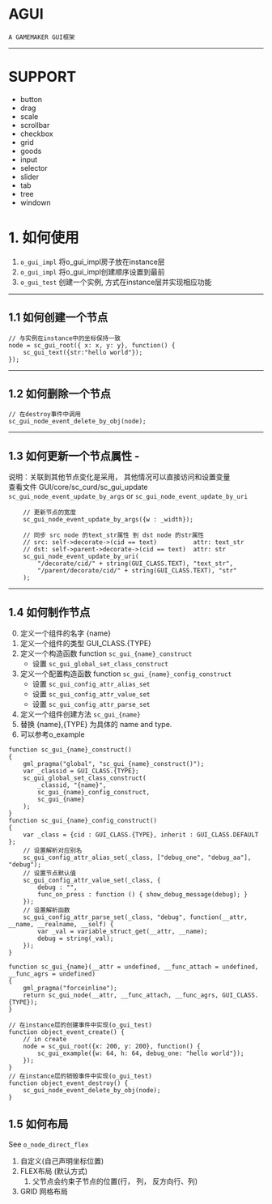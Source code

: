 # AGUI
    A GAMEMAKER GUI框架 
---
# SUPPORT
* button
* drag
* scale
* scrollbar
* checkbox
* grid
* goods
* input
* selector
* slider
* tab
* tree
* windown

# 1. 如何使用
1. `o_gui_impl` 将o_gui_impl房子放在instance层
2. `o_gui_impl` 将o_gui_impl创建顺序设置到最前
3. `o_gui_test` 创建一个实例, 方式在instance层并实现相应功能
---
## 1.1 如何创建一个节点
```gml
// 与实例在instance中的坐标保持一致
node = sc_gui_root({ x: x, y: y}, function() {
    sc_gui_text({str:"hello world"});
});
```
---

## 1.2 如何删除一个节点
```gml
// 在destroy事件中调用
sc_gui_node_event_delete_by_obj(node);
```
---

## 1.3 如何更新一个节点属性 - 
说明：关联到其他节点变化是采用， 其他情况可以直接访问和设置变量</br>
查看文件 GUI/core/sc_curd/sc_gui_update `sc_gui_node_event_update_by_args` or `sc_gui_node_event_update_by_uri`
```gml
    // 更新节点的宽度
    sc_gui_node_event_update_by_args({w : _width});

    // 同步 src node 的text_str属性 到 dst node 的str属性
    // src: self->decorate->(cid == text)          attr: text_str
    // dst: self->parent->decorate->(cid == text)  attr: str
    sc_gui_node_event_update_by_uri(
		"/decorate/cid/" + string(GUI_CLASS.TEXT), "text_str", 
		"/parent/decorate/cid/" + string(GUI_CLASS.TEXT), "str"
    );
```
---

## 1.4 如何制作节点
0. 定义一个组件的名字 {name}
1. 定义一个组件的类型 GUI_CLASS.{TYPE} 
2. 定义一个构造函数 function `sc_gui_{name}_construct`
    * 设置 `sc_gui_global_set_class_construct`
3. 定义一个配置构造函数 function `sc_gui_{name}_config_construct`
    * 设置 `sc_gui_config_attr_alias_set`
    * 设置 `sc_gui_config_attr_value_set`
    * 设置 `sc_gui_config_attr_parse_set`
4. 定义一个组件创建方法 `sc_gui_{name}`
5. 替换 {name},{TYPE} 为具体的 name and type.
6. 可以参考o_example

```gml
function sc_gui_{name}_construct()
{
    gml_pragma("global", "sc_gui_{name}_construct()");
    var _classid = GUI_CLASS.{TYPE};
    sc_gui_global_set_class_construct(
        _classid, "{name}",
        sc_gui_{name}_config_construct,
        sc_gui_{name}
    );
}
function sc_gui_{name}_config_construct()
{
    var _class = {cid : GUI_CLASS.{TYPE}, inherit : GUI_CLASS.DEFAULT };
    // 设置解析对应别名
    sc_gui_config_attr_alias_set(_class, ["debug_one", "debug_aa"], "debug");
    // 设置节点默认值
    sc_gui_config_attr_value_set(_class, {
        debug : "",
        func_on_press : function () { show_debug_message(debug); }
    });
    // 设置解析函数
    sc_gui_config_attr_parse_set(_class, "debug", function(__attr, __name, __realname, __self) {
        var _val = variable_struct_get(__attr, __name);
        debug = string(_val);
    });
}

function sc_gui_{name}(__attr = undefined, __func_attach = undefined, __func_agrs = undefined)
{
    gml_pragma("forceinline");
    return sc_gui_node(__attr, __func_attach, __func_agrs, GUI_CLASS.{TYPE});
}

// 在instance层的创建事件中实现(o_gui_test)
function object_event_create() {
    // in create
    node = sc_gui_root({x: 200, y: 200}, function() {
        sc_gui_example({w: 64, h: 64, debug_one: "hello world"});
    });
}
// 在instance层的销毁事件中实现(o_gui_test)
function object_event_destroy() {
    sc_gui_node_event_delete_by_obj(node);
}
```
## 1.5 如何布局
See `o_node_direct_flex`
1. 自定义(自己声明坐标位置)
2. FLEX布局 (默认方式)</br>
    1. 父节点会约束子节点的位置(行， 列， 反方向行、列)
3. GRID 网格布局